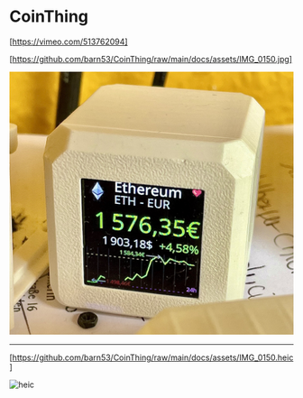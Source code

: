 # CoinThing



[https://vimeo.com/513762094]


[https://github.com/barn53/CoinThing/raw/main/docs/assets/IMG_0150.jpg]

![jpg][1]

[1]: https://github.com/barn53/CoinThing/raw/main/docs/assets/IMG_0150.jpg "Logo Title Text"



<hr>

[https://github.com/barn53/CoinThing/raw/main/docs/assets/IMG_0150.heic]


![heic][2]

[2]: https://github.com/barn53/CoinThing/raw/main/docs/assets/IMG_0150.heic "Logo Title Text"


